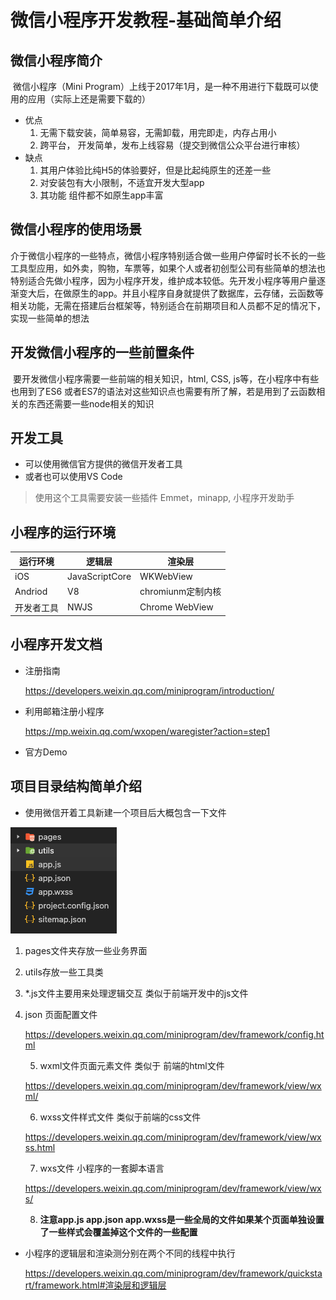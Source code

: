 # 微信小程序开发教程-基础简单介绍



## 微信小程序简介

​	微信小程序（Mini Program）上线于2017年1月，是一种不用进行下载既可以使用的应用（实际上还是需要下载的）

- 优点
  1. 无需下载安装，简单易容，无需卸载，用完即走，内存占用小
  2. 跨平台， 开发简单，发布上线容易（提交到微信公众平台进行审核）
- 缺点
  1. 其用户体验比纯H5的体验要好，但是比起纯原生的还差一些
  2. 对安装包有大小限制，不适宜开发大型app
  3. 其功能 组件都不如原生app丰富

## 微信小程序的使用场景

​	介于微信小程序的一些特点，微信小程序特别适合做一些用户停留时长不长的一些工具型应用，如外卖，购物，车票等，如果个人或者初创型公司有些简单的想法也特别适合先做小程序，因为小程序开发，维护成本较低。先开发小程序等用户量逐渐变大后，在做原生的app。并且小程序自身就提供了数据库，云存储，云函数等相关功能，无需在搭建后台框架等，特别适合在前期项目和人员都不足的情况下，实现一些简单的想法

## 开发微信小程序的一些前置条件

​	要开发微信小程序需要一些前端的相关知识，html, CSS, js等，在小程序中有些也用到了ES6 或者ES7的语法对这些知识点也需要有所了解，若是用到了云函数相关的东西还需要一些node相关的知识

## 开发工具

- 可以使用微信官方提供的微信开发者工具
- 或者也可以使用VS Code 

> 使用这个工具需要安装一些插件 Emmet，minapp, 小程序开发助手

## 小程序的运行环境

| 运行环境   | 逻辑层         | 渲染层            |
| ---------- | -------------- | ----------------- |
| iOS        | JavaScriptCore | WKWebView         |
| Andriod    | V8             | chromiunm定制内核 |
| 开发者工具 | NWJS           | Chrome WebView    |

## 小程序开发文档

- 注册指南

  https://developers.weixin.qq.com/miniprogram/introduction/

- 利用邮箱注册小程序

  https://mp.weixin.qq.com/wxopen/waregister?action=step1

- 官方Demo

## 项目目录结构简单介绍

- 使用微信开着工具新建一个项目后大概包含一下文件

 ![](images/progect.png)

 1. pages文件夹存放一些业务界面

 2. utils存放一些工具类

 3. *.js文件主要用来处理逻辑交互 类似于前端开发中的js文件

 4. json 页面配置文件

    https://developers.weixin.qq.com/miniprogram/dev/framework/config.html

	5. wxml文件页面元素文件 类似于 前端的html文件

    https://developers.weixin.qq.com/miniprogram/dev/framework/view/wxml/

	6. wxss文件样式文件 类似于前端的css文件

    https://developers.weixin.qq.com/miniprogram/dev/framework/view/wxss.html

	7. wxs文件 小程序的一套脚本语言

    https://developers.weixin.qq.com/miniprogram/dev/framework/view/wxs/

	8. **注意app.js app.json app.wxss是一些全局的文件如果某个页面单独设置了一些样式会覆盖掉这个文件的一些配置**

- 小程序的逻辑层和渲染测分别在两个不同的线程中执行

  https://developers.weixin.qq.com/miniprogram/dev/framework/quickstart/framework.html#渲染层和逻辑层

